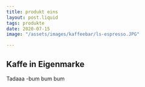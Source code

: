 ```yaml
---
title: produkt eins
layout: post.liquid
tags: produkte
date: 2020-07-15
image: "/assets/images/kaffeebar/ls-espresso.JPG"

---
```

## Kaffe in Eigenmarke

Tadaaa -bum bum bum
